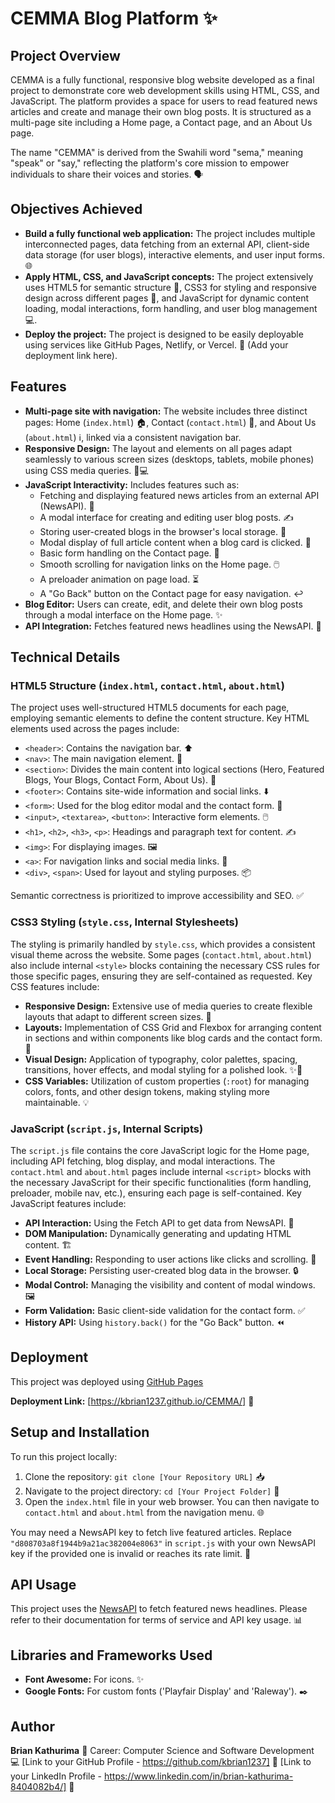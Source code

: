 # CEMMA Blog Platform ✨

## Project Overview

CEMMA is a fully functional, responsive blog website developed as a final project to demonstrate core web development skills using HTML, CSS, and JavaScript. The platform provides a space for users to read featured news articles and create and manage their own blog posts. It is structured as a multi-page site including a Home page, a Contact page, and an About Us page.

The name "CEMMA" is derived from the Swahili word "sema," meaning "speak" or "say," reflecting the platform's core mission to empower individuals to share their voices and stories. 🗣️

## Objectives Achieved

* **Build a fully functional web application:** The project includes multiple interconnected pages, data fetching from an external API, client-side data storage (for user blogs), interactive elements, and user input forms. 🌐
* **Apply HTML, CSS, and JavaScript concepts:** The project extensively uses HTML5 for semantic structure 📄, CSS3 for styling and responsive design across different pages 🎨, and JavaScript for dynamic content loading, modal interactions, form handling, and user blog management 💻.
* **Deploy the project:** The project is designed to be easily deployable using services like GitHub Pages, Netlify, or Vercel. 🚀 (Add your deployment link here).

## Features

* **Multi-page site with navigation:** The website includes three distinct pages: Home (`index.html`) 🏠, Contact (`contact.html`) 📧, and About Us (`about.html`) ℹ️, linked via a consistent navigation bar.
* **Responsive Design:** The layout and elements on all pages adapt seamlessly to various screen sizes (desktops, tablets, mobile phones) using CSS media queries. 📱💻
* **JavaScript Interactivity:** Includes features such as:
    * Fetching and displaying featured news articles from an external API (NewsAPI). 📰
    * A modal interface for creating and editing user blog posts. ✍️
    * Storing user-created blogs in the browser's local storage. 💾
    * Modal display of full article content when a blog card is clicked. 📖
    * Basic form handling on the Contact page. 📝
    * Smooth scrolling for navigation links on the Home page. 🖱️
    * A preloader animation on page load. ⏳
    * A "Go Back" button on the Contact page for easy navigation. ↩️
* **Blog Editor:** Users can create, edit, and delete their own blog posts through a modal interface on the Home page. ✨
* **API Integration:** Fetches featured news headlines using the NewsAPI. 📡

## Technical Details

### HTML5 Structure (`index.html`, `contact.html`, `about.html`)

The project uses well-structured HTML5 documents for each page, employing semantic elements to define the content structure. Key HTML elements used across the pages include:

* `<header>`: Contains the navigation bar. ⬆️
* `<nav>`: The main navigation element. 🧭
* `<section>`: Divides the main content into logical sections (Hero, Featured Blogs, Your Blogs, Contact Form, About Us). 🧱
* `<footer>`: Contains site-wide information and social links. ⬇️
* `<form>`: Used for the blog editor modal and the contact form. 📄
* `<input>`, `<textarea>`, `<button>`: Interactive form elements. 🖱️
* `<h1>`, `<h2>`, `<h3>`, `<p>`: Headings and paragraph text for content. ✍️
* `<img>`: For displaying images. 🖼️
* `<a>`: For navigation links and social media links. 🔗
* `<div>`, `<span>`: Used for layout and styling purposes. 📦

Semantic correctness is prioritized to improve accessibility and SEO. ✅

### CSS3 Styling (`style.css`, Internal Stylesheets)

The styling is primarily handled by `style.css`, which provides a consistent visual theme across the website. Some pages (`contact.html`, `about.html`) also include internal `<style>` blocks containing the necessary CSS rules for those specific pages, ensuring they are self-contained as requested. Key CSS features include:

* **Responsive Design:** Extensive use of media queries to create flexible layouts that adapt to different screen sizes. 📏
* **Layouts:** Implementation of CSS Grid and Flexbox for arranging content in sections and within components like blog cards and the contact form. 📐
* **Visual Design:** Application of typography, color palettes, spacing, transitions, hover effects, and modal styling for a polished look. ✨🎨
* **CSS Variables:** Utilization of custom properties (`:root`) for managing colors, fonts, and other design tokens, making styling more maintainable. 💡

### JavaScript (`script.js`, Internal Scripts)

The `script.js` file contains the core JavaScript logic for the Home page, including API fetching, blog display, and modal interactions. The `contact.html` and `about.html` pages include internal `<script>` blocks with the necessary JavaScript for their specific functionalities (form handling, preloader, mobile nav, etc.), ensuring each page is self-contained. Key JavaScript features include:

* **API Interaction:** Using the Fetch API to get data from NewsAPI. 🔌
* **DOM Manipulation:** Dynamically generating and updating HTML content. 🏗️
* **Event Handling:** Responding to user actions like clicks and scrolling. 👋
* **Local Storage:** Persisting user-created blog data in the browser. 🔒
* **Modal Control:** Managing the visibility and content of modal windows. 🖼️
* **Form Validation:** Basic client-side validation for the contact form. ✅
* **History API:** Using `history.back()` for the "Go Back" button. ⏪

## Deployment

This project was deployed using  [GitHub Pages](https://pages.github.com/)

**Deployment Link:** [https://kbrian1237.github.io/CEMMA/] 🔗

## Setup and Installation

To run this project locally:

1.  Clone the repository: `git clone [Your Repository URL]` 📥
2.  Navigate to the project directory: `cd [Your Project Folder]` 📁
3.  Open the `index.html` file in your web browser. You can then navigate to `contact.html` and `about.html` from the navigation menu. 🌐

You may need a NewsAPI key to fetch live featured articles. Replace `"d808703a8f1944b9a21ac382004e8063"` in `script.js` with your own NewsAPI key if the provided one is invalid or reaches its rate limit. 🔑

## API Usage

This project uses the [NewsAPI](https://newsapi.org/) to fetch featured news headlines. Please refer to their documentation for terms of service and API key usage. 📊

## Libraries and Frameworks Used

* **Font Awesome:** For icons. ✨
* **Google Fonts:** For custom fonts ('Playfair Display' and 'Raleway'). ✒️

## Author

**Brian Kathurima** 👋
Career: Computer Science and Software Development 💻
[Link to your GitHub Profile - https://github.com/kbrian1237] 🐙
[Link to your LinkedIn Profile - https://www.linkedin.com/in/brian-kathurima-8404082b4/] 👔
